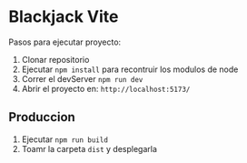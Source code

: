 # Blackjack Vite

Pasos para ejecutar proyecto:

1. Clonar repositorio
2. Ejecutar ```npm install``` para recontruir los modulos de node
3. Correr el devServer ```npm run dev```
4. Abrir el proyecto en: ```http://localhost:5173/```

## Produccion

1. Ejecutar ```npm run build```
2. Toamr la carpeta ```dist``` y desplegarla